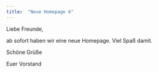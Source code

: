 ```yaml
---
title:  "Neue Homepage 6"
---
```


Liebe Freunde,

ab sofort haben wir eine neue Homepage.
Viel Spaß damit.


Schöne Grüße

Euer Vorstand